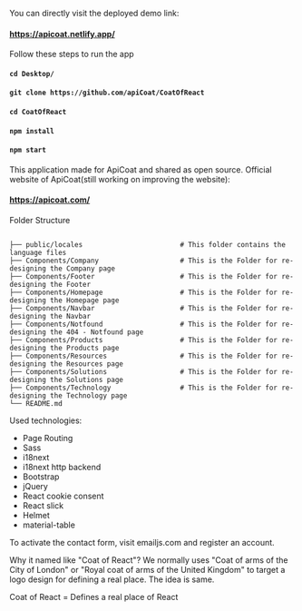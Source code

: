 You can directly visit the deployed demo link:
#### https://apicoat.netlify.app/

Follow these steps to run the app

#### `cd Desktop/`

#### `git clone https://github.com/apiCoat/CoatOfReact`

#### `cd CoatOfReact`

#### `npm install`

#### `npm start`


This application made for ApiCoat and shared as open source.
Official website of ApiCoat(still working on improving the website): 
#### https://apicoat.com/


Folder Structure
```

├── public/locales                        # This folder contains the language files
├── Components/Company                    # This is the Folder for re-designing the Company page
├── Components/Footer                     # This is the Folder for re-designing the Footer
├── Components/Homepage                   # This is the Folder for re-designing the Homepage page
├── Components/Navbar                     # This is the Folder for re-designing the Navbar
├── Components/Notfound                   # This is the Folder for re-designing the 404 - Notfound page
├── Components/Products                   # This is the Folder for re-designing the Products page
├── Components/Resources                  # This is the Folder for re-designing the Resources page
├── Components/Solutions                  # This is the Folder for re-designing the Solutions page
├── Components/Technology                 # This is the Folder for re-designing the Technology page
└── README.md
```


Used technologies:
* Page Routing
* Sass
* i18next
* i18next http backend
* Bootstrap
* jQuery
* React cookie consent
* React slick
* Helmet
* material-table

To activate the contact form, visit emailjs.com and register an account.

Why it named like "Coat of React"?
We normally uses "Coat of arms of the City of London" or "Royal coat of arms of the United Kingdom" to target a logo design for defining a real place. The idea is same.

Coat of React = Defines a real place of React